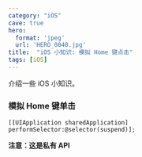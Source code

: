 ```yaml
---
category: "iOS"
cave: true
hero:
  format: 'jpeg'
  url: 'HERO_0040.jpg'
title:  "iOS 小知识: 模拟 Home 键点击"
tags: [iOS]
---
```

介绍一些 iOS 小知识。

### 模拟 Home 键单击

`[[UIApplication sharedApplication] performSelector:@selector(suspend)];`

**注意：这是私有 API**






